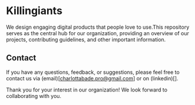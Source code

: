 # Killingiants

We design engaging digital products that people love to use.This repository serves as the central hub for our organization, providing an overview of our projects, contributing guidelines, and other important information.

## Contact

If you have any questions, feedback, or suggestions, please feel free to contact us via (email)[charlottabade.pro@gmail.com] or on (linkedin)[].

Thank you for your interest in our organization! We look forward to collaborating with you.
